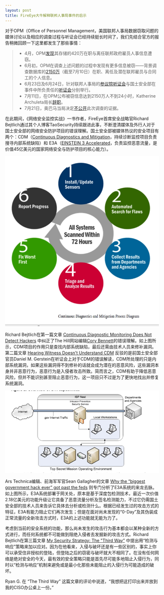 ```yaml
---
layout: post
title: FireEye大牛解释联邦人事局事件的启示
---
```


对于OPM（Office of Personnel Management，美国联邦人事局数据窃取问题的媒体讨论以及相应的调查过程与听证会已经持续挺长时间了，我们先结合官方的报告稍微回顾一下这里都发生了那些事情：

> + 4月，OPM[发现](https://www.opm.gov/cybersecurity/)其存储的420万在职与离任联邦政府雇员人事信息遭窃。
> + 6月初，OPM在调查上述问题的过程中发现有更多信息被窃——背景调查数据库的[2150万](http://arstechnica.com/security/2015/07/call-it-a-data-rupture-hack-hitting-opm-affects-21-5-million/)（截至7月10日）在职、离任及潜在联邦雇员与合同工的个人信息。
> + 6月23日及6月24日，针对联邦人事局的[参议院听证会](http://arstechnica.com/information-technology/2015/06/opm-director-on-security-issues-were-trying-very-hard/)与国土安全部在事件中所负责任的[听证会](http://homeland.house.gov/hearing/subcommittee-hearing-dhs-efforts-secure-gov)分别举行。
> + 7月11日，在OPM公布被窃信息达到2150万人不到24小时，Katherine Archuleta局长[辞职](http://arstechnica.com/tech-policy/2015/07/opm-director-resigns-after-news-that-hack-affected-21-5-million-people/)。
> + 7月21日，奥巴马当局决定[不公开](https://www.washingtonpost.com/world/national-security/us-avoids-blaming-china-in-data-theft-seen-as-fair-game-in-espionage/2015/07/21/03779096-2eee-11e5-8353-1215475949f4_story.html)此次调查的证据。

在此期间，《网络安全监控实战》一书作者，FireEye首席安全战略官Richard Bejtlich通过其个人博客TaoSecurity持续跟进此事，不断澄清媒体及外行人对于国土安全部的网络安全防护项目的错误理解。国土安全部被媒体热议的安全项目有两个：CDM（[Continuous Diagnostics and Mitigation](https://www.us-cert.gov/cdm)，持续诊断监控项目负责搜寻内部系统缺陷）和 E3A（[EINSTEIN 3 Accelerated](http://www.dhs.gov/publication/einstein-3-accelerated)，负责监控恶意流量，是价值45亿美元的国家网络安全与防护项目的核心能力）。

<img src="../images/cdm-process.jpg"  alt="CDM Process" />

Richard Bejtlich在第一篇文章 [Continuous Diagnostic Monitoring Does Not Detect Hackers](http://taosecurity.blogspot.com/2015/06/continuous-diagnostic-monitoring-does.html) 中纠正了The Hill网站编辑[Cory Bennett](http://thehill.com/policy/cybersecurity/244365-federal-cyber-protection-knocked-as-outdated-behind-schedule)的错误理解。如上图所示，CDM项目的作用只是查找内部系统缺陷，最后还需由技术人员来修补漏洞。第二篇文章 [Hearing Witness Doesn't Understand CDM](http://taosecurity.blogspot.com/2015/06/hearing-witness-doesnt-understand-cdm.html) 反驳的是前国土安全部官员Daniel M. Gerstein在听证会上对于CDM的错误解读，CDM所处理的只是内部系统漏洞，如果这些漏洞得不到修补的话就会成为潜在的恶意风险，这些漏洞本身并非恶意行为，恶意行为是入侵者攻击所致。简而言之，CDM有助于降低恶意风险，但并不能识别甚至阻止恶意行为，这一项目只不过是为了更快地找出并修复系统漏洞。

<img src="../images/E3A-works.jpg"  alt="EINSTEIN 3 Accelerated Works" />

Ars Technica编辑、前海军军官Sean Gallagher的文章 [Why the “biggest government hack ever” got past the feds](http://arstechnica.com/security/2015/06/why-the-biggest-government-hack-ever-got-past-opm-dhs-and-nsa/) 则专门分析了E3A系统的来龙去脉。如上图所示，E3A系统部署于网关处，原本是基于深度包检测技术，最近一次价值2.18亿美元的功能升级让它具备了恶意流量分析及签名检测能力，不过它仍需国土安全部的技术人员来告诉它具体去分析或检测什么。根据已经发生过的攻击方式的特征，E3A有能力阻止它们再次发生；但是在面对尚未发现的“0-Day”及其伪装成正常流量的全新攻击方式时，E3A的上述功能就无能为力了。

考虑到当前的安全系统的功能，那么尚未发生的攻击行为基本都会以某种全新的方式进行，而任何系统都不可能做到阻绝入侵者去发掘新的攻击方式。Richard Bejtlich在第三篇文章 [My Security Strategy: The "Third Way”](http://taosecurity.blogspot.com/2015/06/my-security-strategy-third-way.html) 中提出用“检测与响应”策略来加以应对。因为在他看来，入侵与破坏还是有一些区别的，事实上你可以承受住非授权的登陆，但登陆之后的窃密与破坏就大不相同了。在没有任何网络是绝对安全的今天，最有效的安全策略只能是首先尽可能多地阻止入侵行为，同时以“检测与响应”机制来避免或是最小化那些未能阻止的入侵行为可能造成的破坏。

Ryan G. 在 “The Third Way” 这篇文章的评论中说道，“我想把这打印出来并放到我的CISO办公桌上一份。” 